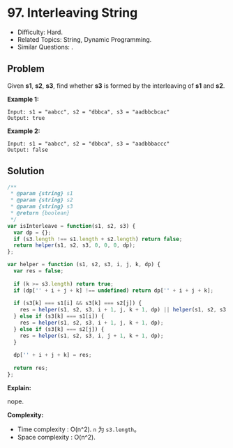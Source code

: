 # 97. Interleaving String

- Difficulty: Hard.
- Related Topics: String, Dynamic Programming.
- Similar Questions: .

## Problem

Given **s1**, **s2**, **s3**, find whether **s3** is formed by the interleaving of **s1** and **s2**.

**Example 1:**

```
Input: s1 = "aabcc", s2 = "dbbca", s3 = "aadbbcbcac"
Output: true
```

**Example 2:**

```
Input: s1 = "aabcc", s2 = "dbbca", s3 = "aadbbbaccc"
Output: false
```

## Solution

```javascript
/**
 * @param {string} s1
 * @param {string} s2
 * @param {string} s3
 * @return {boolean}
 */
var isInterleave = function(s1, s2, s3) {
  var dp = {};
  if (s3.length !== s1.length + s2.length) return false;
  return helper(s1, s2, s3, 0, 0, 0, dp);
};

var helper = function (s1, s2, s3, i, j, k, dp) {
  var res = false;
  
  if (k >= s3.length) return true;
  if (dp['' + i + j + k] !== undefined) return dp['' + i + j + k];
  
  if (s3[k] === s1[i] && s3[k] === s2[j]) {
    res = helper(s1, s2, s3, i + 1, j, k + 1, dp) || helper(s1, s2, s3, i, j + 1, k + 1, dp);
  } else if (s3[k] === s1[i]) {
    res = helper(s1, s2, s3, i + 1, j, k + 1, dp);
  } else if (s3[k] === s2[j]) {
    res = helper(s1, s2, s3, i, j + 1, k + 1, dp);
  }
  
  dp['' + i + j + k] = res;
  
  return res;
};
```

**Explain:**

nope.

**Complexity:**

* Time complexity : O(n^2). `n` 为 `s3.length`。
* Space complexity : O(n^2).

